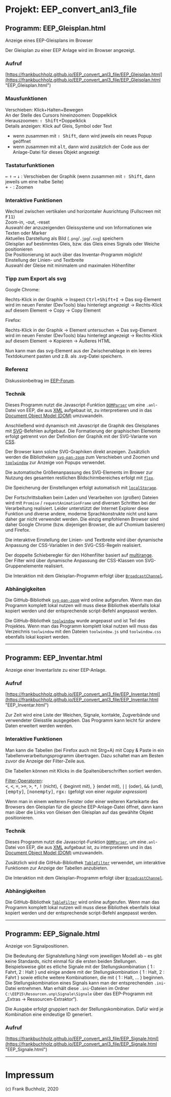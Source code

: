 # Projekt: EEP_convert_anl3_file

## Programm: EEP_Gleisplan.html
Anzeige eines EEP-Gleisplans im Browser

Der Gleisplan zu einer EEP Anlage wird im Browser angezeigt.

### Aufruf
[https://frankbuchholz.github.io/EEP_convert_anl3_file/EEP_Gleisplan.html](https://frankbuchholz.github.io/EEP_convert_anl3_file/EEP_Gleisplan.html "EEP_Gleisplan.html")

### Mausfunktionen 
Verschieben: Klick+Halten+Bewegen<br/>
An der Stelle des Cursors hineinzoomen: Doppelklick<br/>
Herauszoomen: <kbd>&#x21E7; Shift</kbd>+Doppelklick<br/>
Details anzeigen: Klick auf Gleis, Symbol oder Text
- wenn zusammen mit <kbd>&#x21E7; Shift</kbd>, dann wird jeweils ein neues Popup geöffnet
- wenn zusammen mit <kbd>alt</kbd>, dann wird zusätzlich der Code aus der Anlage-Datei für dieses Objekt angezeigt

### Tastaturfunktionen
<kbd>&larr;</kbd> <kbd>&uarr;</kbd> <kbd>&rarr;</kbd> <kbd>&darr;</kbd> : Verschieben der Graphik (wenn zusammen mit <kbd>&#x21E7; Shift</kbd>, dann jeweils um eine halbe Seite)<br/>
<kbd>+</kbd> <kbd>-</kbd> : Zoomen

### Interaktive Funktionen
Wechsel zwischen vertikalen und horizontaler Ausrichtung (Fullscreen mit <kbd>F11</kbd>)<br/>
Zoom-in, -out, -reset<br/>
Auswahl der anzuzeigenden Gleissysteme und von Informationen wie Texten oder Marker<br/>
Aktuelles Darstellung als Bild (`.png`/`.jpg`/`.svg`) speichern<br/>
Gleisplan auf bestimmtes Gleis, bzw. das Gleis eines Signals oder Weiche positionieren<br/>
Die Positionierung ist auch über das Inventar-Programm möglich!<br/>
Einstellung der Linien- und Textbreite<br/>
Auswahl der Gleise mit minimalem und maximalen Höhenfilter

### Tipp zum Export als svg

Google Chrome:

Rechts-Klick in der Graphik &rarr; Inspect <kbd>Ctrl+Shift+I</kbd> &rarr; Das svg-Element wird im neuen Fenster (DevTools) blau hinterlegt angezeigt &rarr; Rechts-Klick auf diesem Element &rarr; Copy &rarr; Copy Element

Firefox:

Rechts-Klick in der Graphik &rarr; Element untersuchen &rarr; Das svg-Element wird im neuen Fenster (DevTools) blau hinterlegt angezeigt &rarr; Rechts-Klick auf diesem Element &rarr; Kopieren &rarr; Äußeres HTML

Nun kann man das svg-Element aus der Zwischenablage in ein leeres Textdokument pasten und z.B. als .svg-Datei speichern.

### Referenz
Diskussionbeitrag im [EEP-Forum](https://www.eepforum.de/forum/thread/26770-eep-gleisplan-im-browser-anzeigen-javascript-projekt).

### Technik
Dieses Programm nutzt die Javascript-Funktion [`DOMParser`](https://www.w3schools.com/xml/xml_parser.asp) um eine `.anl`-Datei von EEP, die aus [XML](https://www.w3schools.com/xml/xml_tree.asp) aufgebaut ist, zu interpretieren und in das [Document Object Model (DOM)](https://www.w3schools.com/xml/xml_dom.asp) umzuwandeln.

Anschließend wird dynamisch mit Javascript die Graphik des Gleisplanes mit [SVG](https://www.w3schools.com/html/html5_svg.asp)-Befehlen aufgebaut. Die Formatierung der graphischen Elemente erfolgt getrennt von der Definition der Graphik mit der SVG-Variante von [CSS](https://www.w3schools.com/html/html_css.asp).

Der Browser kann solche SVG-Graphiken direkt anzeigen. Zusätzlich werden die Bibliotheken [`svg-pan-zoom`](https://github.com/ariutta/svg-pan-zoom) zum Verschieben und Zoomen und [`toolwindow`](https://github.com/fluffynuts/toolwindow) zur Anzeige von Popups verwendet.

Die automatische Größenanpassung des SVG-Elements im Brower zur Nutzung des gesamten restlichen Bildschirmbereiches erfolgt mit [`flex`](https://www.w3schools.com/css/css3_flexbox.asp).

Die Speicherung der Einstellungen erfolgt automatisch mit [`localStorage`](https://www.w3schools.com/html/html5_webstorage.asp).  

Der Fortschrittsbalken beim Laden und Verarbeiten von (großen) Dateien wird mit `Promise` / `requestAnimationFrame` und diversen Schritten bei der Verarbeitung realisiert. Leider unterstützt der Internet Explorer diese Funktion und diverse andere, moderne Sprachkonstrukte nicht und kann daher gar nicht verwendet werden. Die einzig empfohlenen Browser sind daher Google Chrome (bzw. diejenigen Browser, die auf Chomium basieren) und Firefox.

Die interaktive Einstellung der Linien- und Textbreite wird über dynamische Anpassung der CSS-Variablen in den SVG-CSS-Regeln realisiert.

Der doppelte Schieberegler für den Höhenfilter basiert auf [multirange](https://leaverou.github.io/multirange/).<br/>
Der Filter wird über dynamische Anpassung der CSS-Klassen von SVG-Gruppenelemente realisiert.

Die Interaktion mit dem Gleisplan-Programm erfolgt über [`BroadcastChannel`](https://developer.mozilla.org/de/docs/Web/API/BroadcastChannel).

### Abhängigkeiten
Die GitHub-Bibliothek [`svg-pan-zoom`](https://github.com/ariutta/svg-pan-zoom) wird online aufgerufen. Wenn man das Programm komplett lokal nutzen will muss diese Bibliothek ebenfalls lokal kopiert werden und der entsprechende script-Befehl angepasst werden.

Die GitHub-Bibliothek [`toolwindow`](https://github.com/fluffynuts/toolwindow) wurde angepasst und ist Teil des Projektes. Wenn man das Programm komplett lokal nutzen will muss das Verzeichnis `toolwindow` mit den Dateien `toolwindow.js` und `toolwindow.css` ebenfalls lokal kopiert werden. 

---

## Programm: EEP_Inventar.html
Anzeige einer Inventarliste zu einer EEP-Anlage.

### Aufruf
[https://frankbuchholz.github.io/EEP_convert_anl3_file/EEP_Inventar.html](https://frankbuchholz.github.io/EEP_convert_anl3_file/EEP_Inventar.html "EEP_Inventar.html")

Zur Zeit wird eine Liste der Weichen, Signale, kontakte, Zugverbände und verwendeter Gleisstile ausgegeben. Das Programm kann leicht für andere Daten erweitert werden werden. 

### Interaktive Funktionen
Man kann die Tabellen (bei Firefox auch mit Strg+A) mit Copy & Paste in ein Tabellenverarbeitungsprogramm übertragen. Dazu schaltet man am Besten zuvor die Anzeige der Filter-Zeile aus.

Die Tabellen können mit Klicks in die Spaltenüberschriften sortiert werden.

[Filter-Operatoren](https://github.com/koalyptus/TableFilter/wiki/4.-Filter-operators):<br/>
<kbd>&lt;</kbd>, <kbd>&lt;</kbd>, <kbd>=</kbd>, <kbd>&gt;=</kbd>, <kbd>&gt;</kbd>, <kbd>*</kbd>, <kbd>!</kbd> (nicht), <kbd>{</kbd> (beginnt mit), <kbd>}</kbd> (endet mit), <kbd>||</kbd> (oder), <kbd>&amp;&amp;</kbd> (und), <kbd>[empty]</kbd>, <kbd>[nonempty]</kbd>, <kbd>rgx:</kbd> (gefolgt von einer <i>regular expression</i>)

Wenn man in einem weiteren Fenster oder einer weiteren Karteikarte des Browsers den Gleisplan für die gleiche EEP-Anlage-Datei öffnet, dann kann man über die Links von Gleisen den Gleisplan auf das gewählte Objekt positionieren.

### Technik
Dieses Programm nutzt die Javascript-Funktion [`DOMParser`](https://www.w3schools.com/xml/xml_parser.asp), um eine`.anl`-Datei von EEP, die aus [XML](https://www.w3schools.com/xml/xml_tree.asp) aufgebaut ist, zu interpretieren und in das [Document Object Model (DOM)](https://www.w3schools.com/xml/xml_dom.asp) umzuwandeln.

Zusätzlich wird die GitHub-Bibliothek [`TableFilter`](https://github.com/koalyptus/TableFilter) verwendet, um interaktive Funktionen zur Anzeige der Tabellen anzubieten.

Die Interaktion mit dem Gleisplan-Programm erfolgt über [`BroadcastChannel`](https://developer.mozilla.org/de/docs/Web/API/BroadcastChannel).

### Abhängigkeiten
Die GitHub-Bibliothek [`TableFilter`](https://github.com/koalyptus/TableFilter) wird online aufgerufen. Wenn man das Programm komplett lokal nutzen will muss diese Bibliothek ebenfalls lokal kopiert werden und der entsprechende script-Befehl angepasst werden.

---

## Programm: EEP_Signale.html
Anzeige von Signalpositionen.

Die Bedeutung der Signalstellung hängt vom jeweiligen Modell ab – es gibt keine Standards, nicht einmal für die ersten beiden Stellungen.
Beispielsweise gibt es etliche Signale mit der Stellungskombination { 1 : Fahrt, 2 : Halt } und einige andere mit der Stellungskombination { 1 : Halt, 2 : Fahrt } sowie etliche weitere Kombinationen, die mit { 1 : Halt, … } beginnen.  
Die Stellungskombination eines Signals kann man der entsprechenden `.ini`-Datei entnehmen. Man erhält diese `.ini`-Dateien im Ordner `C:\EEP15\Resourcen.unp\Signale\Signale` über das EEP-Programm mit „Extras → Ressourcen-Extraktor“).  

Die Ausgabe erfolgt gruppiert nach der Stellungskombination. Dafür wird je Kombination eine eindeutige ID generiert.  

### Aufruf
[https://frankbuchholz.github.io/EEP_convert_anl3_file/EEP_Signale.html](https://frankbuchholz.github.io/EEP_convert_anl3_file/EEP_Signale.html "EEP_Signale.html")


---

# Impressum
(c) Frank Buchholz, 2020
